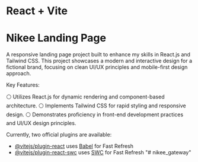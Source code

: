 # React + Vite

# Nikee Landing Page

A responsive landing page project built to enhance my skills in React.js and Tailwind CSS. This project showcases a modern and interactive design for a fictional brand, focusing on clean UI/UX principles and mobile-first design approach.

Key Features:

 ⚪ Utilizes React.js for dynamic rendering and component-based architecture.
 ⚪ Implements Tailwind CSS for rapid styling and responsive design.
 ⚪ Demonstrates proficiency in front-end development practices and UI/UX design principles.

Currently, two official plugins are available:

- [@vitejs/plugin-react](https://github.com/vitejs/vite-plugin-react/blob/main/packages/plugin-react/README.md) uses [Babel](https://babeljs.io/) for Fast Refresh
- [@vitejs/plugin-react-swc](https://github.com/vitejs/vite-plugin-react-swc) uses [SWC](https://swc.rs/) for Fast Refresh
"# nikee_gateway" 
